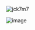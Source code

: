 ![jck7m7](https://github.com/user-attachments/assets/591fa8d1-04fe-4a86-9016-b097186c6bf7)

 ![image](https://github.com/user-attachments/assets/53e9c321-b4b3-4100-8025-b27439487291)
